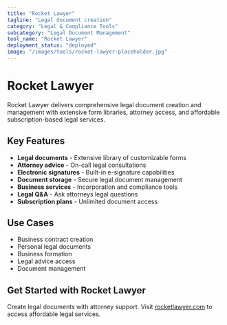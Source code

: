 ```yaml
---
title: "Rocket Lawyer"
tagline: "Legal document creation"
category: "Legal & Compliance Tools"
subcategory: "Legal Document Management"
tool_name: "Rocket Lawyer"
deployment_status: "deployed"
image: "/images/tools/rocket-lawyer-placeholder.jpg"
---
```


# Rocket Lawyer

Rocket Lawyer delivers comprehensive legal document creation and management with extensive form libraries, attorney access, and affordable subscription-based legal services.

## Key Features

- **Legal documents** - Extensive library of customizable forms
- **Attorney advice** - On-call legal consultations
- **Electronic signatures** - Built-in e-signature capabilities
- **Document storage** - Secure legal document management
- **Business services** - Incorporation and compliance tools
- **Legal Q&A** - Ask attorneys legal questions
- **Subscription plans** - Unlimited document access

## Use Cases

- Business contract creation
- Personal legal documents
- Business formation
- Legal advice access
- Document management

## Get Started with Rocket Lawyer

Create legal documents with attorney support. Visit [rocketlawyer.com](https://www.rocketlawyer.com) to access affordable legal services.
